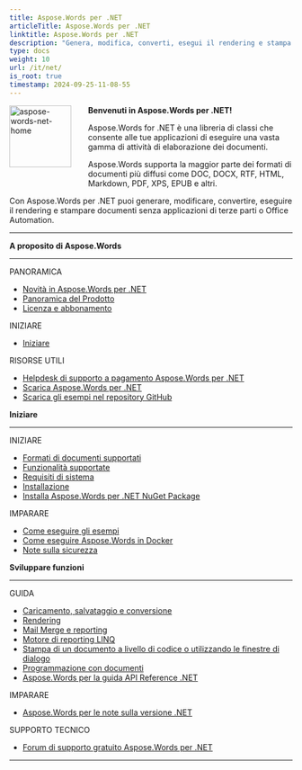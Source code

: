 ```yaml
---
title: Aspose.Words per .NET
articleTitle: Aspose.Words per .NET
linktitle: Aspose.Words per .NET
description: "Genera, modifica, converti, esegui il rendering e stampa documenti utilizzando C#."
type: docs
weight: 10
url: /it/net/
is_root: true
timestamp: 2024-09-25-11-08-55
---
```


<img src="/words/net/home_1" alt="aspose-words-net-home" align="left" style="width:110px; margin: 0 30px 30px 0"/>

**Benvenuti in Aspose.Words per .NET!**

Aspose.Words for .NET è una libreria di classi che consente alle tue applicazioni di eseguire una vasta gamma di attività di elaborazione dei documenti.

Aspose.Words supporta la maggior parte dei formati di documenti più diffusi come DOC, DOCX, RTF, HTML, Markdown, PDF, XPS, EPUB e altri.

Con Aspose.Words per .NET puoi generare, modificare, convertire, eseguire il rendering e stampare documenti senza applicazioni di terze parti o Office Automation.

------

<div class="row">
		<div class="col-md-4">
				<p><b>A proposito di Aspose.Words</b></p>
						<hr><p>PANORAMICA</p></hr>
						<ul>
								<li><a href="/words/it/net/what-s-new-in-aspose-words-for-net/">Novità in Aspose.Words per .NET</a></li>
								<li><a href="/words/it/net/product-overview/">Panoramica del Prodotto</a></li>
								<li><a href="/words/it/net/licensing/">Licenza e abbonamento</a></li>
						</ul>
						<p>INIZIARE</p>
						<ul>
								<li><a href="/words/it/net/getting-started/">Iniziare</a></li>
						</ul>
						<p>RISORSE UTILI</p>
						<ul>
								<li><a href="https://helpdesk.aspose.com/">Helpdesk di supporto a pagamento Aspose.Words per .NET</a></li>
								<li><a href="https://releases.aspose.com/words/net">Scarica Aspose.Words per .NET</a></li>
								<li><a href="https://github.com/aspose-words/Aspose.Words-for-.NET">Scarica gli esempi nel repository GitHub</a></li>
						</ul>
		</div>
		<div class="col-md-4">
				<p><b>Iniziare</b></p>
						<hr><p>INIZIARE</p></hr>
						<ul>
								<li><a href="/words/it/net/supported-document-formats/">Formati di documenti supportati</a></li>
								<li><a href="/words/it/net/features/">Funzionalità supportate</a></li>
								<li><a href="/words/it/net/system-requirements/">Requisiti di sistema</a></li>
								<li><a href="/words/it/net/installation/">Installazione</a></li>
								<li><a href="https://www.nuget.org/packages/Aspose.Words/">Installa Aspose.Words per .NET NuGet Package</a></li>
						</ul>
						<p>IMPARARE</p>
						<ul>
								<li><a href="/words/it/net/how-to-run-the-examples/">Come eseguire gli esempi</a></li>
								<li><a href="/words/it/net/how-to-run-aspose-words-in-docker/">Come eseguire Aspose.Words in Docker</a></li>
								<li><a href="/words/it/net/security/">Note sulla sicurezza</a></li>
						</ul>
		</div>
		<div class="col-md-4">
				<p><b>Sviluppare funzioni</b></p>
						<hr><p>GUIDA</p></hr>
						<ul>
								<li><a href="/words/it/net/loading-saving-and-converting/">Caricamento, salvataggio e conversione</a></li>
								<li><a href="/words/it/net/rendering/">Rendering</a></li>
								<li><a href="/words/net/mail-merge-and-reporting/">Mail Merge e reporting</a></li>
								<li><a href="/words/net/linq-reporting-engine/">Motore di reporting LINQ</a></li>
								<li><a href="/words/it/net/print-a-document-programmatically-or-using-dialogs/">Stampa di un documento a livello di codice o utilizzando le finestre di dialogo</a></li>
								<li><a href="/words/it/net/programming-with-documents/">Programmazione con documenti</a></li>
								<li><a href="https://reference.aspose.com/words/net">Aspose.Words per la guida API Reference .NET</a></li>
						</ul>
						<p>IMPARARE</p>
						<ul>
								<li><a href="https://releases.aspose.com/words/net/release-notes/">Aspose.Words per le note sulla versione .NET</a></li>
						</ul>
						<p>SUPPORTO TECNICO</p>
						<ul>
								<li><a href="https://forum.aspose.com/c/words/8">Forum di supporto gratuito Aspose.Words per .NET</a></li>
						</ul>
		</div>
</div>

------
